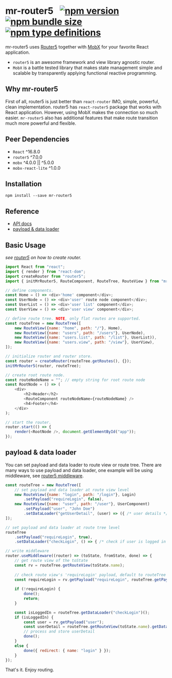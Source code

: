 # mr-router5 &nbsp; [![npm version](https://img.shields.io/npm/v/mr-router5)](https://www.npmjs.com/package/mr-router5) [![npm bundle size](https://img.shields.io/bundlephobia/min/mr-router5)](https://bundlephobia.com/result?p=mr-router5) [![npm type definitions](https://img.shields.io/npm/types/mr-router5)](https://www.npmjs.com/package/mr-router5)

mr-router5 uses [Router5](https://router5.js.org) together with [MobX](https://mobx.js.org) for your favorite React application.

- `router5` is an awesome framework and view library agnostic router.
- `MobX` is a battle tested library that makes state management simple and scalable by transparently applying functional reactive programming.


## Why mr-router5

First of all, router5 is just better than `react-router` IMO, simple, powerful, clean implementation. router5 has `react-router5` package that works with React application. However, using MobX makes the connection so much easier. `mr-router5` also has additional features that make route transition much more powerful and flexible.


## Peer Dependencies

- `React` ^16.8.0
- `router5` ^7.0.0
- `mobx` ^4.0.0 || ^5.0.0
- `mobx-react-lite` ^1.0.0


## Installation
`npm install --save mr-router5`


## Reference

- [API docs](https://pzmosquito.github.io/mr-router5/)
- [payload & data loader](#extra)


## Basic Usage

*see [router5](https://router5.js.org/guides/defining-routes#adding-routes) on how to create router.*

```js
import React from "react";
import { render } from "react-dom";
import createRouter from "router5";
import { initMrRouter5, RouteComponent, RouteTree, RouteView } from "mr-router5";

// define components.
const Home = () => <div>'home' component</div>;
const UserNode = () => <div>'user' route node component</div>;
const UserList = () => <div>'user list' component</div>;
const UserView = () => <div>'user view' component</div>;

// define route tree. NOTE, only flat routes are supported.
const routeTree = new RouteTree([
    new RouteView({name: "home", path: "/"}, Home),
    new RouteView({name: "users", path: "/users"}, UserNode),
    new RouteView({name: "users.list", path: "/list"}, UserList)),
    new RouteView({name: "users.view", path: "/view"}, UserView),
]);

// initialize router and router store.
const router = createRouter(routeTree.getRoutes(), {});
initMrRouter5(router, routeTree);

// create root route node.
const routeNodeName = ""; // empty string for root route node
const RootNode = () => (
    <div>
        <h2>Header</h2>
        <RouteComponent routeNodeName={routeNodeName} />
        <h4>Footer</h4>
    </div>
);

// start the router.
router.start(() => {
    render(<RootNode />, document.getElementById("app"));
});
```

<a name="extra"></a>
## payload & data loader

You can set payload and data loader to route view or route tree. There are many ways to use payload and data loader, one example will be using middleware, see [router5 middleware](https://router5.js.org/advanced/middleware).

```js
const routeTree = new RouteTree([
    // set payload and data loader at route view level
    new RouteView({name: "login", path: "/login"}, Login)
        .setPayload("requireLogin", false),
    new RouteView({name: "user", path: "/user"}, UserComponent)
        .setPayload("user", "John Doe")
        .setDataLoader("getUserDetail", (user) => ({ /* user details */ }))
]);

// set payload and data loader at route tree level
routeTree
    .setPayload("requireLogin", true),
    .setDataLoader("checkLogin", () => { /* check if user is logged in */ });

// write middleware
router.useMiddleware((router) => (toState, fromState, done) => {
    // get route view of the toState
    const rv = routeTree.getRouteView(toState.name);
    
    // check route view's 'requireLogin' payload, default to routeTree's payload if doesn't exist
    const requireLogin = rv.getPayload("requireLogin", routeTree.getPayload("requireLogin"));
    
    if (!requireLogin) {
        done();
        return;
    }

    const isLoggedIn = routeTree.getDataLoader("checkLogin")();
    if (isLoggedIn) {
        const user = rv.getPayload("user");
        const userDetail = routeTree.getRouteView(toState.name).getDataLoader("getUserDetail")(user);
        // process and store userDetail
        done();
    }
    else {
        done({ redirect: { name: "login" } });
    }
});
```

That's it. Enjoy routing.
